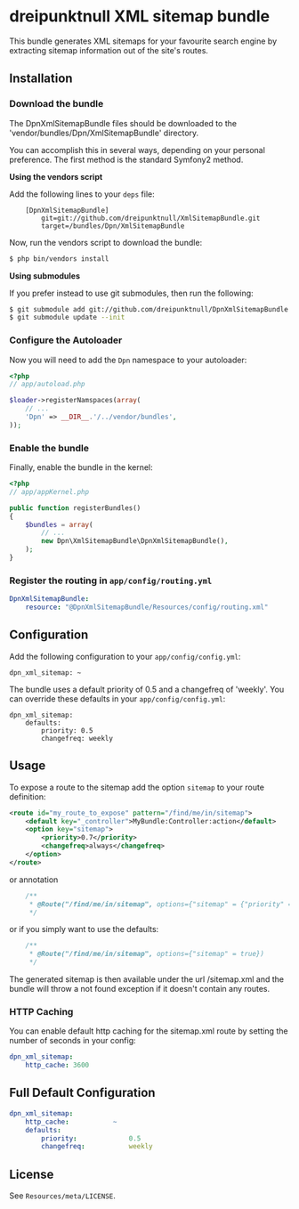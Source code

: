 # dreipunktnull XML sitemap bundle

This bundle generates XML sitemaps for your favourite search engine by extracting
sitemap information out of the site's routes.

## Installation

### Download the bundle

The DpnXmlSitemapBundle files should be downloaded to the
'vendor/bundles/Dpn/XmlSitemapBundle' directory.

You can accomplish this in several ways, depending on your personal preference.
The first method is the standard Symfony2 method.

**Using the vendors script**

Add the following lines to your `deps` file:

```
    [DpnXmlSitemapBundle]
        git=git://github.com/dreipunktnull/XmlSitemapBundle.git
        target=/bundles/Dpn/XmlSitemapBundle
```

Now, run the vendors script to download the bundle:

``` bash
$ php bin/vendors install
```

**Using submodules**

If you prefer instead to use git submodules, then run the following:

``` bash
$ git submodule add git://github.com/dreipunktnull/DpnXmlSitemapBundle.git vendor/bundles/Dpn/XmlSitemapBundle
$ git submodule update --init
```

### Configure the Autoloader

Now you will need to add the `Dpn` namespace to your autoloader:

``` php
<?php
// app/autoload.php

$loader->registerNamspaces(array(
    // ...
    'Dpn' => __DIR__.'/../vendor/bundles',
));
```

### Enable the bundle

Finally, enable the bundle in the kernel:

```php
<?php
// app/appKernel.php

public function registerBundles()
{
    $bundles = array(
        // ...
        new Dpn\XmlSitemapBundle\DpnXmlSitemapBundle(),
    );
}
```

### Register the routing in `app/config/routing.yml`

```yml
DpnXmlSitemapBundle:
    resource: "@DpnXmlSitemapBundle/Resources/config/routing.xml"
```

## Configuration

Add the following configuration to your `app/config/config.yml`:

    dpn_xml_sitemap: ~

The bundle uses a default priority of 0.5 and a changefreq of 'weekly'. You can
override these defaults in your `app/config/config.yml`:

    dpn_xml_sitemap:
        defaults:
            priority: 0.5
            changefreq: weekly

## Usage

To expose a route to the sitemap add the option `sitemap` to your route definition:

```xml
<route id="my_route_to_expose" pattern="/find/me/in/sitemap">
    <default key="_controller">MyBundle:Controller:action</default>
    <option key="sitemap">
        <priority>0.7</priority>
        <changefreq>always</changefreq>
    </option>
</route>
```

or annotation

```php
    /**
     * @Route("/find/me/in/sitemap", options={"sitemap" = {"priority" = 0.7}})
     */
```

or if you simply want to use the defaults:

```php
    /**
     * @Route("/find/me/in/sitemap", options={"sitemap" = true})
     */
```

The generated sitemap is then available under the url /sitemap.xml and the bundle will throw a not found exception
if it doesn't contain any routes.

### HTTP Caching

You can enable default http caching for the sitemap.xml route by setting the number of seconds in your config:

```yaml
dpn_xml_sitemap:
    http_cache: 3600
```

## Full Default Configuration

```yaml
dpn_xml_sitemap:
    http_cache:           ~
    defaults:
        priority:             0.5
        changefreq:           weekly
```

## License

See `Resources/meta/LICENSE`.
